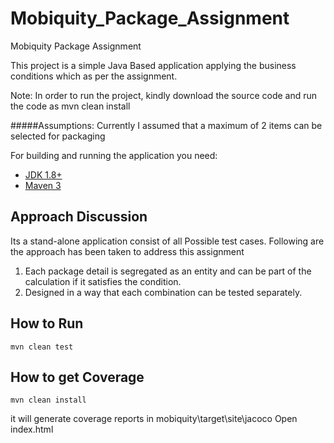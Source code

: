 # Mobiquity_Package_Assignment
Mobiquity Package Assignment


This project is a simple Java Based application applying the business conditions which as per the assignment.

Note: In order to run the project, kindly download the source code and run the code as mvn clean install 

#####Assumptions:
Currently I assumed that a maximum of 2 items can be selected for packaging 
 
For building and running the application you need:

- [JDK 1.8+](http://www.oracle.com/technetwork/java/javase/downloads/jdk8-downloads-2133151.html)
- [Maven 3](https://maven.apache.org)

## Approach Discussion
Its a stand-alone application consist of all Possible test cases. Following are the approach has been taken to address this assignment

1. Each package detail is segregated as an entity and can be part of the calculation if it satisfies the condition.
2. Designed in a way that each combination can be tested separately.


## How to Run
```shell
mvn clean test
```
## How to get Coverage
```shell
mvn clean install
```
it will generate coverage reports in mobiquity\target\site\jacoco
Open index.html
